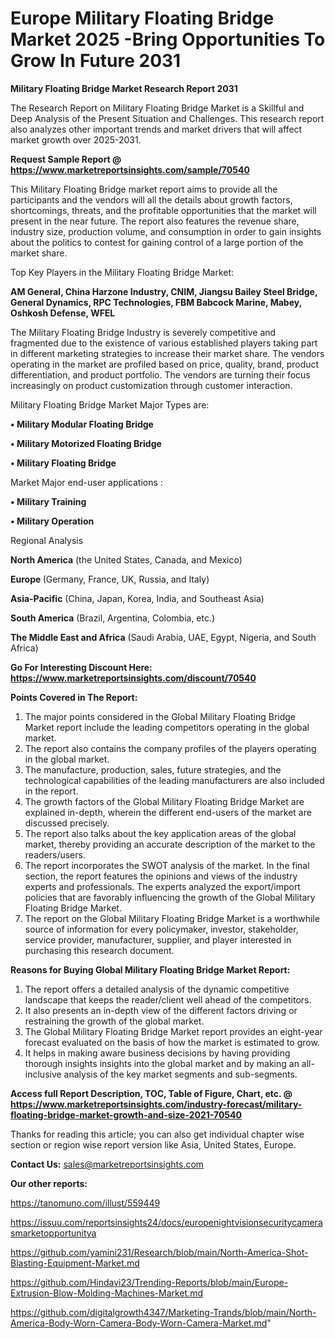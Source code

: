 # Europe Military Floating Bridge Market 2025 -Bring Opportunities To Grow In Future 2031

<strong>Military Floating Bridge Market Research Report 2031</strong>

The Research Report on Military Floating Bridge Market is a Skillful and Deep Analysis of the Present Situation and Challenges. This research report also analyzes other important trends and market drivers that will affect market growth over 2025-2031.

<strong>Request Sample Report @ <a href=https://www.marketreportsinsights.com/sample/70540>https://www.marketreportsinsights.com/sample/70540</a></strong>

This Military Floating Bridge market report aims to provide all the participants and the vendors will all the details about growth factors, shortcomings, threats, and the profitable opportunities that the market will present in the near future. The report also features the revenue share, industry size, production volume, and consumption in order to gain insights about the politics to contest for gaining control of a large portion of the market share.

Top Key Players in the Military Floating Bridge Market:

<strong>AM General, China Harzone Industry, CNIM, Jiangsu Bailey Steel Bridge, General Dynamics, RPC Technologies, FBM Babcock Marine, Mabey, Oshkosh Defense, WFEL</strong>

The Military Floating Bridge Industry is severely competitive and fragmented due to the existence of various established players taking part in different marketing strategies to increase their market share. The vendors operating in the market are profiled based on price, quality, brand, product differentiation, and product portfolio. The vendors are turning their focus increasingly on product customization through customer interaction.

Military Floating Bridge Market Major Types are:

<strong>• Military Modular Floating Bridge

• Military Motorized Floating Bridge

• Military Floating Bridge</strong>

Market Major end-user applications :

<strong>• Military Training

• Military Operation</strong>

Regional Analysis

</u><strong><b>North America</b></strong> (the United States, Canada, and Mexico)

<strong><b>Europe </b></strong>(Germany, France, UK, Russia, and Italy)

<strong><b>Asia-Pacific</b></strong> (China, Japan, Korea, India, and Southeast Asia)

<strong><b>South America</b></strong> (Brazil, Argentina, Colombia, etc.)

<strong><b>The Middle East and Africa</b></strong> (Saudi Arabia, UAE, Egypt, Nigeria, and South Africa)

<strong>Go For Interesting Discount Here: <a href=https://www.marketreportsinsights.com/discount/70540>https://www.marketreportsinsights.com/discount/70540</a></strong>

<strong>Points Covered in The Report:</strong>
<ol>
  <li>The major points considered in the Global Military Floating Bridge Market report include the leading competitors operating in the global market.</li>
  <li>The report also contains the company profiles of the players operating in the global market.</li>
  <li>The manufacture, production, sales, future strategies, and the technological capabilities of the leading manufacturers are also included in the report.</li>
  <li>The growth factors of the Global Military Floating Bridge Market are explained in-depth, wherein the different end-users of the market are discussed precisely.</li>
  <li>The report also talks about the key application areas of the global market, thereby providing an accurate description of the market to the readers/users.</li>
  <li>The report incorporates the SWOT analysis of the market. In the final section, the report features the opinions and views of the industry experts and professionals. The experts analyzed the export/import policies that are favorably influencing the growth of the Global Military Floating Bridge Market.</li>
  <li>The report on the Global Military Floating Bridge Market is a worthwhile source of information for every policymaker, investor, stakeholder, service provider, manufacturer, supplier, and player interested in purchasing this research document.</li>
</ol>
<strong>Reasons for Buying Global Military Floating Bridge Market Report:</strong>

<ol>
  <li>The report offers a detailed analysis of the dynamic competitive landscape that keeps the reader/client well ahead of the competitors.</li>
  <li>It also presents an in-depth view of the different factors driving or restraining the growth of the global market.</li>
  <li>The Global Military Floating Bridge Market report provides an eight-year forecast evaluated on the basis of how the market is estimated to grow.</li>
  <li>It helps in making aware business decisions by having providing thorough insights insights into the global market and by making an all-inclusive analysis of the key market segments and sub-segments.</li>
</ol>
<strong>Access full Report Description, TOC, Table of Figure, Chart, etc. @ <a href=https://www.marketreportsinsights.com/industry-forecast/military-floating-bridge-market-growth-and-size-2021-70540>https://www.marketreportsinsights.com/industry-forecast/military-floating-bridge-market-growth-and-size-2021-70540</a></strong>


Thanks for reading this article; you can also get individual chapter wise section or region wise report version like Asia, United States, Europe.

<strong>Contact Us:</strong>
sales@marketreportsinsights.com

<strong>Our other reports:</strong>

<a href=https://tanomuno.com/illust/559449>https://tanomuno.com/illust/559449</a>

<a href=https://issuu.com/reportsinsights24/docs/europenightvisionsecuritycamerasmarketopportunitya>https://issuu.com/reportsinsights24/docs/europenightvisionsecuritycamerasmarketopportunitya</a>

<a href=https://github.com/yamini231/Research/blob/main/North-America-Shot-Blasting-Equipment-Market.md>https://github.com/yamini231/Research/blob/main/North-America-Shot-Blasting-Equipment-Market.md</a>

<a href=https://github.com/Hindavi23/Trending-Reports/blob/main/Europe-Extrusion-Blow-Molding-Machines-Market.md>https://github.com/Hindavi23/Trending-Reports/blob/main/Europe-Extrusion-Blow-Molding-Machines-Market.md</a>

<a href=https://github.com/digitalgrowth4347/Marketing-Trands/blob/main/North-America-Body-Worn-Camera-Body-Worn-Camera-Market.md>https://github.com/digitalgrowth4347/Marketing-Trands/blob/main/North-America-Body-Worn-Camera-Body-Worn-Camera-Market.md</a>"
